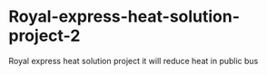 # Royal-express-heat-solution-project-2
Royal express heat solution project  it will reduce heat in public bus
